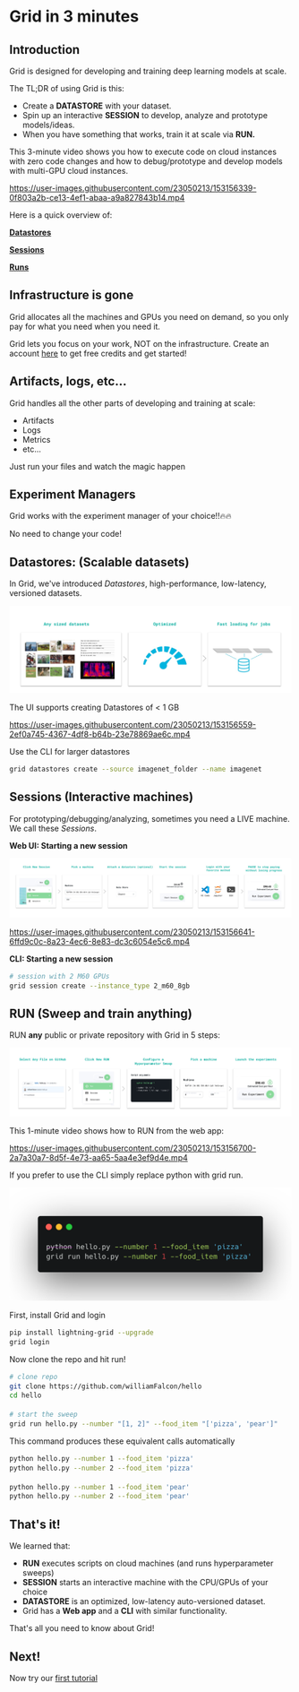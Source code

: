 # Grid in 3 minutes

## **Introduction**

Grid is designed for developing and training deep learning models at scale.

The TL;DR of using Grid is this:

- Create a **DATASTORE** with your dataset.
- Spin up an interactive **SESSION** to develop, analyze and prototype models/ideas.
- When you have something that works, train it at scale via **RUN.**

This 3-minute video shows you how to execute code on cloud instances with zero code changes and how to debug/prototype and develop models with multi-GPU cloud instances.

https://user-images.githubusercontent.com/23050213/153156339-0f803a2b-ce13-4ef1-abaa-a9a827843b14.mp4


Here is a quick overview of:

[**Datastores**](docs/products/add-data-to-grid-datastores/README.md#datastores-scalable-datasets)

[**Sessions**](docs/products/sessions/README.md#sessions)

[**Runs**](docs/products/runs/README.md#runs)

## **Infrastructure is gone**

Grid allocates all the machines and GPUs you need on demand, so you only pay for what you need when you need it.

Grid lets you focus on your work, NOT on the infrastructure. Create an account <a href="https://platform.grid.ai">here</a> to get free credits and get started!

## Artifacts, logs, etc...

Grid handles all the other parts of developing and training at scale:

- Artifacts
- Logs
- Metrics
- etc...

Just run your files and watch the magic happen

## Experiment Managers

Grid works with the experiment manager of your choice!!🔥🔥

No need to change your code!

## Datastores: (Scalable datasets)

In Grid, we've introduced _Datastores_, high-performance, low-latency, versioned datasets.

![image](./static/images/datastores/jobs.jpg)

The UI supports creating Datastores of &lt; 1 GB

https://user-images.githubusercontent.com/23050213/153156559-2ef0a745-4367-4df8-b64b-23e78869ae6c.mp4

Use the CLI for larger datastores

```bash
grid datastores create --source imagenet_folder --name imagenet
```

## Sessions (Interactive machines)

For prototyping/debugging/analyzing, sometimes you need a LIVE machine. We call these _Sessions_.

**Web UI: Starting a new session**

![](./static/images/sessions/session.jpg)


https://user-images.githubusercontent.com/23050213/153156641-6ffd9c0c-8a23-4ec6-8e83-dc3c6054e5c6.mp4


**CLI: Starting a new session**

```bash
# session with 2 M60 GPUs
grid session create --instance_type 2_m60_8gb
```

## **RUN (Sweep and train anything)**

RUN **any** public or private repository with Grid in 5 steps:

![](./static/images/runs/how-to-launch-experiments.jpg)

This 1-minute video shows how to RUN from the web app:


https://user-images.githubusercontent.com/23050213/153156700-2a7a30a7-8d5f-4e73-aa65-5aa4e3ef9d4e.mp4



If you prefer to use the CLI simply replace python with grid run.

![](/images/runs/hello-cifar-command.png)

First, install Grid and login

```bash
pip install lightning-grid --upgrade
grid login
```

Now clone the repo and hit run!

```bash
# clone repo
git clone https://github.com/williamFalcon/hello
cd hello

# start the sweep
grid run hello.py --number "[1, 2]" --food_item "['pizza', 'pear']"
```

This command produces these equivalent calls automatically

```bash
python hello.py --number 1 --food_item 'pizza'
python hello.py --number 2 --food_item 'pizza'

python hello.py --number 1 --food_item 'pear'
python hello.py --number 2 --food_item 'pear'
```

## That's it!

We learned that:

- **RUN** executes scripts on cloud machines (and runs hyperparameter sweeps)
- **SESSION** starts an interactive machine with the CPU/GPUs of your choice
- **DATASTORE** is an optimized, low-latency auto-versioned dataset.
- Grid has a **Web app** and a **CLI** with similar functionality.

That's all you need to know about Grid!

## Next!

Now try our [first tutorial](/docs/start-here/typical-workflow-web-user.md)
